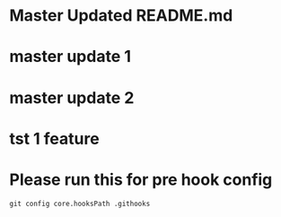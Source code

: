 # Master Updated README.md
# master update 1 
# master update 2
# tst 1 feature 
# Please run this for pre hook config 

```
git config core.hooksPath .githooks
```